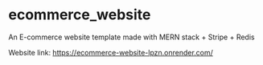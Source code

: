 # ecommerce_website
An E-commerce website template made with MERN stack + Stripe + Redis

Website link: https://ecommerce-website-lpzn.onrender.com/ 
